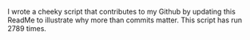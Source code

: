 I wrote a cheeky script that contributes to my Github by updating this ReadMe to illustrate why more than commits matter. This script has run 2789 times.